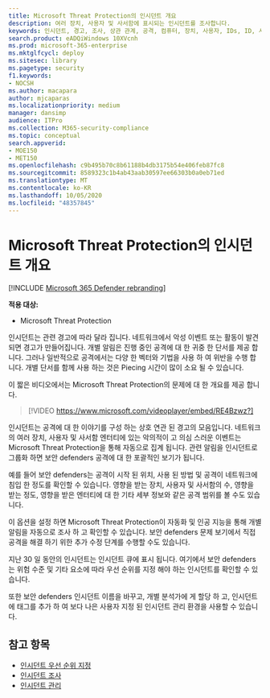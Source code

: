 ```yaml
---
title: Microsoft Threat Protection의 인시던트 개요
description: 여러 장치, 사용자 및 사서함에 표시되는 인시던트를 조사합니다.
keywords: 인시던트, 경고, 조사, 상관 관계, 공격, 컴퓨터, 장치, 사용자, IDs, ID, 사서함, 전자 메일, 365, microsoft, m365
search.product: eADQiWindows 10XVcnh
ms.prod: microsoft-365-enterprise
ms.mktglfcycl: deploy
ms.sitesec: library
ms.pagetype: security
f1.keywords:
- NOCSH
ms.author: macapara
author: mjcaparas
ms.localizationpriority: medium
manager: dansimp
audience: ITPro
ms.collection: M365-security-compliance
ms.topic: conceptual
search.appverid:
- MOE150
- MET150
ms.openlocfilehash: c9b495b70c8b61188b4db3175b54e406feb87fc8
ms.sourcegitcommit: 8589323c1b4ab43aab30597ee66303b0a0eb71ed
ms.translationtype: MT
ms.contentlocale: ko-KR
ms.lasthandoff: 10/05/2020
ms.locfileid: "48357845"
---
```

# <a name="incidents-overview-in-microsoft-threat-protection"></a>Microsoft Threat Protection의 인시던트 개요

[!INCLUDE [Microsoft 365 Defender rebranding](../includes/microsoft-defender.md)]


**적용 대상:**
- Microsoft Threat Protection



인시던트는 관련 경고에 따라 달라 집니다. 네트워크에서 악성 이벤트 또는 활동이 발견되면 경고가 만들어집니다. 개별 알림은 진행 중인 공격에 대 한 귀중 한 단서를 제공 합니다. 그러나 일반적으로 공격에서는 다양 한 벡터와 기법을 사용 하 여 위반을 수행 합니다. 개별 단서를 함께 사용 하는 것은 Piecing 시간이 많이 소요 될 수 있습니다.

이 짧은 비디오에서는 Microsoft Threat Protection의 문제에 대 한 개요를 제공 합니다.
<br>

>[!VIDEO https://www.microsoft.com/videoplayer/embed/RE4Bzwz?]

인시던트는 공격에 대 한 이야기를 구성 하는 상호 연관 된 경고의 모음입니다. 네트워크의 여러 장치, 사용자 및 사서함 엔터티에 있는 악의적이 고 의심 스러운 이벤트는 Microsoft Threat Protection을 통해 자동으로 집계 됩니다. 관련 알림을 인시던트로 그룹화 하면 보안 defenders 공격에 대 한 포괄적인 보기가 됩니다. 

예를 들어 보안 defenders는 공격이 시작 된 위치, 사용 된 방법 및 공격이 네트워크에 침입 한 정도를 확인할 수 있습니다. 영향을 받는 장치, 사용자 및 사서함의 수, 영향을 받는 정도, 영향을 받은 엔터티에 대 한 기타 세부 정보와 같은 공격 범위를 볼 수도 있습니다.

이 옵션을 설정 하면 Microsoft Threat Protection이 자동화 및 인공 지능을 통해 개별 알림을 자동으로 조사 하 고 확인할 수 있습니다. 보안 defenders 문제 보기에서 직접 공격을 해결 하기 위한 추가 수정 단계를 수행할 수도 있습니다. 

지난 30 일 동안의 인시던트는 인시던트 큐에 표시 됩니다. 여기에서 보안 defenders는 위험 수준 및 기타 요소에 따라 우선 순위를 지정 해야 하는 인시던트를 확인할 수 있습니다. 

또한 보안 defenders 인시던트 이름을 바꾸고, 개별 분석가에 게 할당 하 고, 인시던트에 태그를 추가 하 여 보다 나은 사용자 지정 된 인시던트 관리 환경을 사용할 수 있습니다.



## <a name="see-also"></a>참고 항목
- [인시던트 우선 순위 지정](incident-queue.md)
- [인시던트 조사](investigate-incidents.md)
- [인시던트 관리](manage-incidents.md)
